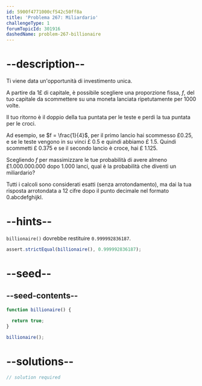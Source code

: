 ```yaml
---
id: 5900f4771000cf542c50ff8a
title: 'Problema 267: Miliardario'
challengeType: 1
forumTopicId: 301916
dashedName: problem-267-billionaire
---
```


# --description--

Ti viene data un'opportunità di investimento unica.

A partire da 1£ di capitale, è possibile scegliere una proporzione fissa, $f$, del tuo capitale da scommettere su una moneta lanciata ripetutamente per 1000 volte.

Il tuo ritorno è il doppio della tua puntata per le teste e perdi la tua puntata per le croci.

Ad esempio, se $f = \frac{1}{4}$, per il primo lancio hai scommesso £0.25, e se le teste vengono in su vinci £ 0.5 e quindi abbiamo £ 1.5. Quindi scommetti £ 0.375 e se il secondo lancio è croce, hai £ 1.125.

Scegliendo $f$ per massimizzare le tue probabilità di avere almeno £1.000.000.000 dopo 1.000 lanci, qual è la probabilità che diventi un miliardario?

Tutti i calcoli sono considerati esatti (senza arrotondamento), ma dai la tua risposta arrotondata a 12 cifre dopo il punto decimale nel formato 0.abcdefghijkl.

# --hints--

`billionaire()` dovrebbe restituire `0.999992836187`.

```js
assert.strictEqual(billionaire(), 0.999992836187);
```

# --seed--

## --seed-contents--

```js
function billionaire() {

  return true;
}

billionaire();
```

# --solutions--

```js
// solution required
```
